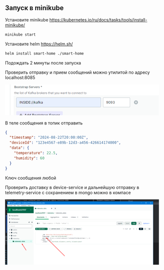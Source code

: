 ## Запуск в minikube

Установите minikube https://kubernetes.io/ru/docs/tasks/tools/install-minikube/

```bash
minikube start
```

Установите helm https://helm.sh/

```bash
helm install smart-home ./smart-home
```
Подождать 2 минуты после запуска

Проверить отправку и прием сообщений можно утилитой по адресу localhost:8085

![img.png](img.png)

В теле сообщения в топик отправить 

```json
{
  "timestamp": "2024-08-22T20:00:00Z",
  "deviceId": "123e4567-e89b-12d3-a456-426614174000",
  "data": {
    "temperature": 22.5,
    "humidity": 60
  }
}
```

Ключ сообщения любой

Проверить доставку в device-service и дальнейшую отправку в telemetry-service с сохранением в mongo можно в компасе

![img_1.png](img_1.png)

